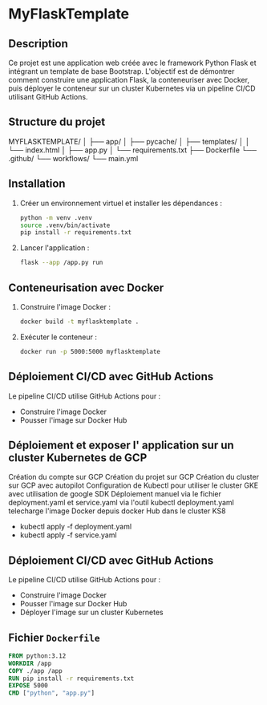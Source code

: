 # MyFlaskTemplate

## Description

Ce projet est une application web créée avec le framework Python Flask et intégrant un template de base Bootstrap. L'objectif est de démontrer comment construire une application Flask, la conteneuriser avec Docker, puis déployer le conteneur sur un cluster Kubernetes via un pipeline CI/CD utilisant GitHub Actions.

## Structure du projet

MYFLASKTEMPLATE/
│
├── app/
│ ├── pycache/
│ ├── templates/
│ │ └── index.html
│ ├── app.py
│ └── requirements.txt
├── Dockerfile
└── .github/
└── workflows/
└── main.yml


## Installation



1. Créer un environnement virtuel et installer les dépendances :
    ```sh
    python -m venv .venv
    source .venv/bin/activate  
    pip install -r requirements.txt
    ```

2. Lancer l'application :
    ```sh
    flask --app /app.py run
    ```

## Conteneurisation avec Docker

1. Construire l'image Docker :
    ```sh
    docker build -t myflasktemplate .
    ```

2. Exécuter le conteneur :
    ```sh
    docker run -p 5000:5000 myflasktemplate
    ```

## Déploiement CI/CD avec GitHub Actions

Le pipeline CI/CD utilise GitHub Actions pour :

- Construire l'image Docker
- Pousser l'image sur Docker Hub

## Déploiement et exposer l' application sur un cluster Kubernetes de GCP

Création du compte sur GCP
Création du projet sur GCP
Création du cluster sur GCP avec autopilot
Configuration de Kubectl pour utiliser le cluster GKE avec utilisation de google SDK
Déploiement manuel via le fichier deployment.yaml et service.yaml via l'outil kubectl
deployment.yaml telecharge l'image Docker depuis docker Hub dans le cluster KS8
 - kubectl apply -f deployment.yaml
 - kubectl apply -f service.yaml

## Déploiement CI/CD avec GitHub Actions

Le pipeline CI/CD utilise GitHub Actions pour :

- Construire l'image Docker
- Pousser l'image sur Docker Hub
- Déployer l'image sur un cluster Kubernetes

## Fichier `Dockerfile`

```Dockerfile
FROM python:3.12
WORKDIR /app
COPY ./app /app
RUN pip install -r requirements.txt
EXPOSE 5000
CMD ["python", "app.py"]

